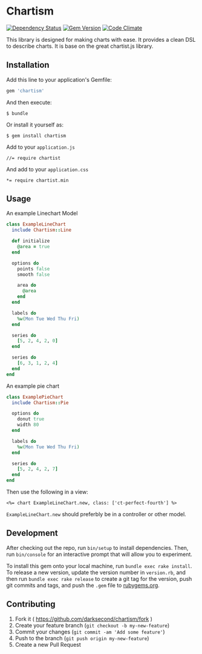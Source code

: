 # Chartism

[![Dependency Status](https://gemnasium.com/Darksecond/chartism.svg)](https://gemnasium.com/Darksecond/chartism)
[![Gem Version](https://badge.fury.io/rb/chartism.svg)](http://badge.fury.io/rb/chartism)
[![Code Climate](https://codeclimate.com/github/Darksecond/chartism/badges/gpa.svg)](https://codeclimate.com/github/Darksecond/chartism)

This library is designed for making charts with ease. It provides a clean DSL to describe charts.
It is base on the great chartist.js library.

## Installation

Add this line to your application's Gemfile:

```ruby
gem 'chartism'
```

And then execute:

    $ bundle

Or install it yourself as:

    $ gem install chartism

Add to your `application.js`

```
//= require chartist
```

And add to your `application.css`

```
*= require chartist.min
```

## Usage

An example Linechart Model

```ruby
class ExampleLineChart
  include Chartism::Line

  def initialize
    @area = true
  end

  options do
    points false
    smooth false

    area do
      @area
    end
  end

  labels do
    %w(Mon Tue Wed Thu Fri)
  end

  series do
    [5, 2, 4, 2, 0]
  end

  series do
    [6, 3, 1, 2, 4]
  end
end
```

An example pie chart

```ruby
class ExamplePieChart
  include Chartism::Pie

  options do
    donut true
    width 80
  end

  labels do
    %w(Mon Tue Wed Thu Fri)
  end

  series do
    [5, 2, 4, 2, 7]
  end
end
```

Then use the following in a view:

```erb
<%= chart ExampleLineChart.new, class: ['ct-perfect-fourth'] %>
```

`ExampleLineChart.new` should preferbly be in a controller or other model.

## Development

After checking out the repo, run `bin/setup` to install dependencies. Then, run `bin/console` for an interactive prompt that will allow you to experiment. 

To install this gem onto your local machine, run `bundle exec rake install`. To release a new version, update the version number in `version.rb`, and then run `bundle exec rake release` to create a git tag for the version, push git commits and tags, and push the `.gem` file to [rubygems.org](https://rubygems.org).

## Contributing

1. Fork it ( https://github.com/darksecond/chartism/fork )
2. Create your feature branch (`git checkout -b my-new-feature`)
3. Commit your changes (`git commit -am 'Add some feature'`)
4. Push to the branch (`git push origin my-new-feature`)
5. Create a new Pull Request
